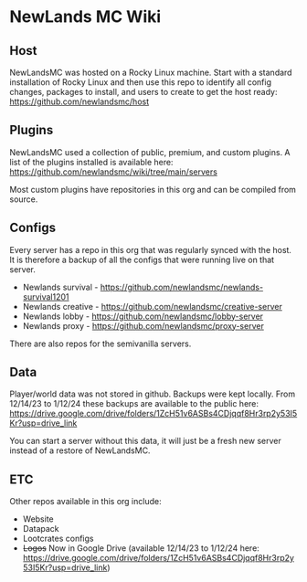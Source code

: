# NewLands MC Wiki

## Host

NewLandsMC was hosted on a Rocky Linux machine. Start with a standard installation of Rocky Linux and then use this repo to identify all config changes, packages to install, and users to create to get the host ready: https://github.com/newlandsmc/host

## Plugins

NewLandsMC used a collection of public, premium, and custom plugins. A list of the plugins installed is available here: https://github.com/newlandsmc/wiki/tree/main/servers

Most custom plugins have repositories in this org and can be compiled from source.

## Configs

Every server has a repo in this org that was regularly synced with the host. It is therefore a backup of all the configs that were running live on that server.

- Newlands survival - https://github.com/newlandsmc/newlands-survival1201
- Newlands creative - https://github.com/newlandsmc/creative-server
- Newlands lobby - https://github.com/newlandsmc/lobby-server
- Newlands proxy - https://github.com/newlandsmc/proxy-server

There are also repos for the semivanilla servers.

## Data

Player/world data was not stored in github. Backups were kept locally. From 12/14/23 to 1/12/24 these backups are available to the public here: https://drive.google.com/drive/folders/1ZcH51v6ASBs4CDjqqf8Hr3rp2y53I5Kr?usp=drive_link

You can start a server without this data, it will just be a fresh new server instead of a restore of NewLandsMC.

## ETC

Other repos available in this org include:

- Website
- Datapack
- Lootcrates configs
- ~~Logos~~ Now in Google Drive (available 12/14/23 to 1/12/24 here: https://drive.google.com/drive/folders/1ZcH51v6ASBs4CDjqqf8Hr3rp2y53I5Kr?usp=drive_link)
